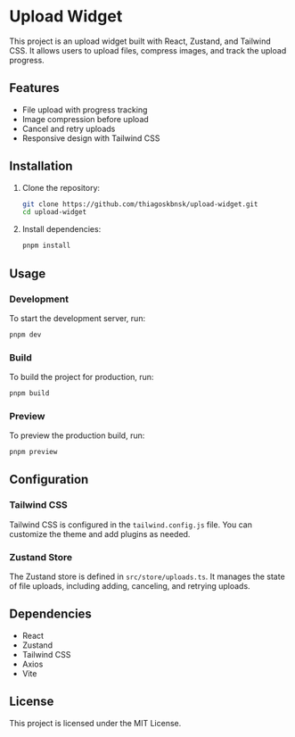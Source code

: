 # Upload Widget

This project is an upload widget built with React, Zustand, and Tailwind CSS. It allows users to upload files, compress images, and track the upload progress.

## Features

- File upload with progress tracking
- Image compression before upload
- Cancel and retry uploads
- Responsive design with Tailwind CSS

## Installation

1. Clone the repository:

   ```sh
   git clone https://github.com/thiagoskbnsk/upload-widget.git
   cd upload-widget
   ```

2. Install dependencies:

   ```sh
   pnpm install
   ```

## Usage

### Development

To start the development server, run:

```sh
pnpm dev
```

### Build

To build the project for production, run:

```sh
pnpm build
```

### Preview

To preview the production build, run:

```sh
pnpm preview
```

## Configuration

### Tailwind CSS

Tailwind CSS is configured in the `tailwind.config.js` file. You can customize the theme and add plugins as needed.

### Zustand Store

The Zustand store is defined in `src/store/uploads.ts`. It manages the state of file uploads, including adding, canceling, and retrying uploads.

## Dependencies

- React
- Zustand
- Tailwind CSS
- Axios
- Vite

## License

This project is licensed under the MIT License.
